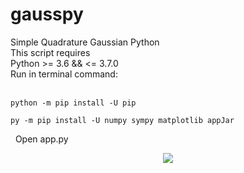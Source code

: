 # gausspy
Simple Quadrature Gaussian Python<br/>
This script requires<br/>
Python >= 3.6 && <= 3.7.0<br/>
Run in terminal command:<br/>
<br/>
```
python -m pip install -U pip
```

```
py -m pip install -U numpy sympy matplotlib appJar
```
&nbsp;
Open app.py

<center><img src="https://i.imgur.com/u44rKJm.png" /></center>
